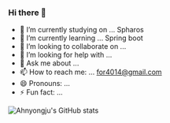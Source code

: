 ### Hi there 👋


- 🔭 I’m currently studying on ... Spharos
- 🌱 I’m currently learning ... Spring boot
- 👯 I’m looking to collaborate on ... 
- 🤔 I’m looking for help with ... 
- 💬 Ask me about ... 
- 📫 How to reach me: ... for4014@gmail.com
- 😄 Pronouns: ...
- ⚡ Fun fact: ...

![Ahnyongju's GitHub stats](https://github-readme-stats.vercel.app/api?username=Ahnyongju&show_icons=true&theme=radical)
